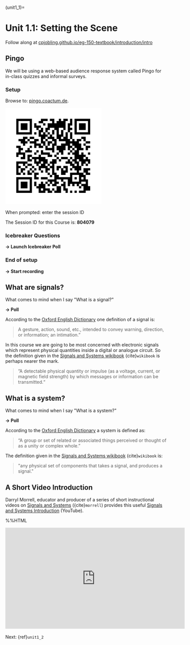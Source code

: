(unit1_1)=
# Unit 1.1: Setting the Scene


Follow along at [cpjobling.github.io/eg-150-textbook/introduction/intro](cpjobling.github.io/eg-150-textbook/introduction/intro)


## Pingo

We will be using a web-based audience response system called Pingo for in-class quizzes and informal surveys.


### Setup

Browse to: [pingo.coactum.de](https://pingo.coactum.de).

![QR Code](pictures/qr-code.png)

When prompted: enter the session ID

The Session ID for this Course is: **804079**


### Icebreaker Questions

**-> Launch Icebreaker Poll**


### End of setup

**-> Start recording**


## What are signals?

What comes to mind when I say "What is a signal?"

**-> Poll**


According to the [Oxford English Dictionary](https://www.oed.com/viewdictionaryentry/Entry/179518) one definition of a signal is:

> A gesture, action, sound, etc., intended to convey warning, direction, or information; an intimation.”


In this course we are going to be most concerned with electronic signals which represent physical quantities inside a digital or analogue circuit. So the definition given in the [Signals and Systems wikibook](http://en.wikibooks.org/wiki/Signals_and_Systems/Definition_of_Signals_and_Systems) {cite}`wikibook` is perhaps nearer the mark.

> ”A detectable physical quantity or impulse (as a voltage, current, or magnetic field strength) by which messages or information can be transmitted.“


## What is a system?

What comes to mind when I say "What is a system?"

**-> Poll**


According to the [Oxford English Dictionary](https://www.oed.com/view/Entry/196665) a system is defined as:

> “A group or set of related or associated things perceived or thought of as a unity or complex whole.”


The definition given in the [Signals and Systems wikibook](http://en.wikibooks.org/wiki/Signals_and_Systems/Definition_of_Signals_and_Systems) {cite}`wikibook` is:

> "any physical set of components that takes a signal, and produces a signal."


## A Short Video Introduction

Darryl Morrell, educator and producer of a series of short instructional videos on [Signals and Systems](https://sites.google.com/a/asu.edu/signals-and-systems/) ({cite}`morrell`) provides this useful [Signals and Systems Introduction](https://youtu.be/YBMGMF-DAVU) (YouTube).

%%HTML
<iframe width="560" height="315" src="https://www.youtube.com/embed/YBMGMF-DAVU" title="YouTube video player" frameborder="0" allow="accelerometer; autoplay; clipboard-write; encrypted-media; gyroscope; picture-in-picture; web-share" allowfullscreen></iframe>


Next: {ref}`unit1_2`
